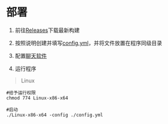 # 部署
1. 前往[Releases](https://github.com/nyancatda/ShionBot/releases)下载最新构建

2. 按照说明创建并填写[config.yml](configyml-template.md)，并将文件放置在程序同级目录

3. 配置[聊天软件](/SNS-Configuration/README.md)

4. 运行程序
> Linux
``` shell
#给予运行权限
chmod 774 Linux-x86-x64

#启动
./Linux-x86-x64 -config ./config.yml
```